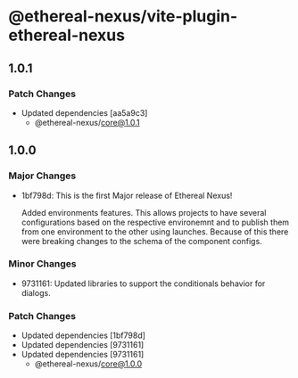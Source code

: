 # @ethereal-nexus/vite-plugin-ethereal-nexus

## 1.0.1

### Patch Changes

- Updated dependencies [aa5a9c3]
  - @ethereal-nexus/core@1.0.1

## 1.0.0

### Major Changes

- 1bf798d: This is the first Major release of Ethereal Nexus!

  Added environments features. This allows projects to have several configurations based on the respective environemnt and to publish them from one environment to the other using launches.
  Because of this there were breaking changes to the schema of the component configs.

### Minor Changes

- 9731161: Updated libraries to support the conditionals behavior for dialogs.

### Patch Changes

- Updated dependencies [1bf798d]
- Updated dependencies [9731161]
- Updated dependencies [9731161]
  - @ethereal-nexus/core@1.0.0
